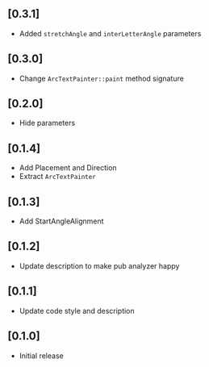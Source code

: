 ## [0.3.1]
* Added `stretchAngle` and `interLetterAngle` parameters

## [0.3.0]
* Change `ArcTextPainter::paint` method signature

## [0.2.0]
* Hide parameters

## [0.1.4]
* Add Placement and Direction
* Extract `ArcTextPainter`

## [0.1.3]
* Add StartAngleAlignment

## [0.1.2]
* Update description to make pub analyzer happy

## [0.1.1]
* Update code style and description

## [0.1.0]
* Initial release
